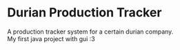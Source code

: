 <h1>Durian Production Tracker</h1>
<p>A production tracker system for a certain durian company.<br>
My first java project with gui :3
</p>
